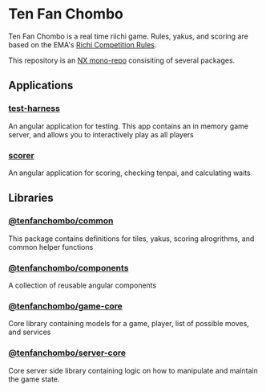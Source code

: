 # Ten Fan Chombo
Ten Fan Chombo is a real time riichi game. Rules, yakus, and scoring are based on the EMA's [Richi Competition Rules](http://mahjong-europe.org/portal/images/docs/Riichi-rules-2016-EN.pdf).

This repository is an [NX mono-repo](https://nx.dev/) consisiting of several packages.

## Applications

### [test-harness](/apps/test-harness)
An angular application for testing. This app contains an in memory game server, and allows you to interactively play as all players

### [scorer](/apps/scorer)
An angular application for scoring, checking tenpai, and calculating waits

## Libraries

### [@tenfanchombo/common](/libs/common)
This package contains definitions for tiles, yakus, scoring alrogrithms, and common helper functions

### [@tenfanchombo/components](/libs/components)
A collection of reusable angular components

### [@tenfanchombo/game-core](/libs/game-core)
Core library containing models for a game, player, list of possible moves, and services

### [@tenfanchombo/server-core](/libs/server-core)
Core server side library containing logic on how to manipulate and maintain the game state.
